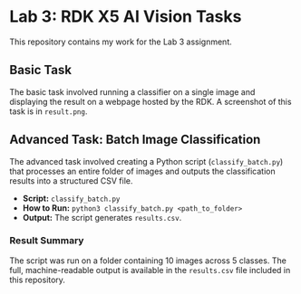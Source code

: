 # Lab 3: RDK X5 AI Vision Tasks

This repository contains my work for the Lab 3 assignment.

## Basic Task

The basic task involved running a classifier on a single image and displaying the result on a webpage hosted by the RDK. A screenshot of this task is in `result.png`.

## Advanced Task: Batch Image Classification

The advanced task involved creating a Python script (`classify_batch.py`) that processes an entire folder of images and outputs the classification results into a structured CSV file.

- **Script:** `classify_batch.py`
- **How to Run:** `python3 classify_batch.py <path_to_folder>`
- **Output:** The script generates `results.csv`.

### Result Summary

The script was run on a folder containing 10 images across 5 classes. The full, machine-readable output is available in the `results.csv` file included in this repository.